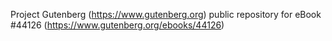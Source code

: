 Project Gutenberg (https://www.gutenberg.org) public repository for eBook #44126 (https://www.gutenberg.org/ebooks/44126)
